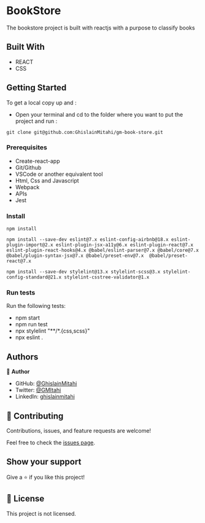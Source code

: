 # BookStore

The bookstore project is built with reactjs with a purpose to classify books

## Built With

- REACT
- CSS

## Getting Started


To get a local copy up and :

- Open your terminal and cd to the folder where you want to put the project and run :
 ```
 git clone git@github.com:GhislainMitahi/gm-book-store.git
 ```

### Prerequisites

- Create-react-app
- Git/Github
- VSCode or another equivalent tool
- Html, Css and Javascript
- Webpack
- APIs
- Jest

### Install

```
npm install
```
```
npm install --save-dev eslint@7.x eslint-config-airbnb@18.x eslint-plugin-import@2.x eslint-plugin-jsx-a11y@6.x eslint-plugin-react@7.x eslint-plugin-react-hooks@4.x @babel/eslint-parser@7.x @babel/core@7.x  @babel/plugin-syntax-jsx@7.x @babel/preset-env@7.x  @babel/preset-react@7.x
```
```
npm install --save-dev stylelint@13.x stylelint-scss@3.x stylelint-config-standard@21.x stylelint-csstree-validator@1.x
```

### Run tests

Run the following tests:

- npm start 
- npm run test
- npx stylelint "**/*.{css,scss}"
- npx eslint .

## Authors

👤 **Author**

- GitHub: [@GhislainMitahi](https://github.com/GhislainMitahi)
- Twitter: [@GMItahi](https://https://twitter.com/GMitahi)
- LinkedIn: [ghislainmitahi](https://linkedin.com/in/ghislain-mitahi/)

## 🤝 Contributing

Contributions, issues, and feature requests are welcome!

Feel free to check the [issues page](../../issues/).

## Show your support

Give a ⭐️ if you like this project!

## 📝 License

This project is not licensed.
